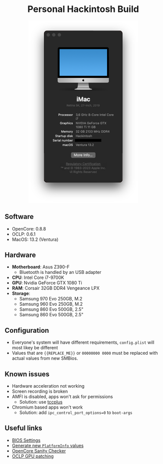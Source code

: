 <h1 align="center"> Personal Hackintosh Build</h1>

<div align="center">
  <img width="350" src="./system.png">
</div>

## Software

- OpenCore: 0.8.8
- OCLP: 0.6.1
- MacOS: 13.2 (Ventura)


## Hardware

- **Motherboard**: Asus Z390-F
  - Bluetooth is handled by an USB adapter
- **CPU**: Intel Core i7-9700K
- **GPU**: Nvidia GeForce GTX 1080 Ti
- **RAM**: Corsair 32GB DDR4 Vengeance LPX
- **Storage**:
  - Samsung 970 Evo 250GB, M.2
  - Samsung 960 Evo 250GB, M.2
  - Samsung 860 Evo 500GB, 2.5"
  - Samsung 860 Evo 500GB, 2.5"

## Configuration

- Everyone's system will have different requirements, `config.plist` will most likey be different
- Values that are `{{REPLACE_ME}}` or `00000000 0000` must be replaced with actual values from new SMBios.

## Known issues

- Hardware acceleration not working
- Screen recording is broken
- AMFI is disabled, apps won't ask for permissions
    - Solution: use [tccplus](https://github.com/jslegendre/tccplus)
- Chromium based apps won't work
    - Solution: add `ipc_control_port_options=0` to `boot-args`

## Useful links

- [BIOS Settings](https://dortania.github.io/OpenCore-Install-Guide/config.plist/coffee-lake.html#intel-bios-settings)
- [Generate new `PlatformInfo` values](https://dortania.github.io/OpenCore-Install-Guide/config.plist/coffee-lake.html#platforminfo)
- [OpenCore Sanity Checker](https://opencore.slowgeek.com/)
- [OCLP GPU patching](https://elitemacx86.com/threads/how-to-enable-nvidia-graphics-on-macos-monterey-and-later.925/)

